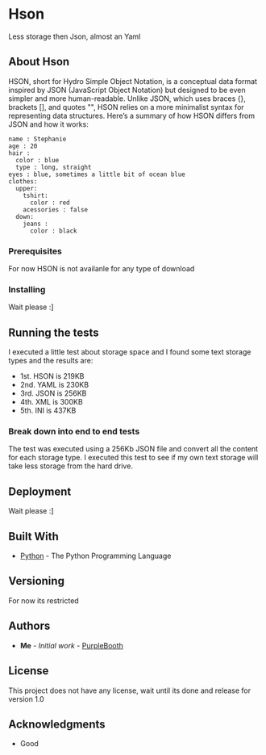 # Hson
Less storage then Json, almost an Yaml

## About Hson

HSON, short for Hydro Simple Object Notation, is a conceptual data format inspired by JSON (JavaScript Object Notation) but designed to be even simpler and more human-readable. Unlike JSON, which uses braces {}, brackets [], and quotes "", HSON relies on a more minimalist syntax for representing data structures. Here’s a summary of how HSON differs from JSON and how it works:

```
name : Stephanie
age : 20
hair :
  color : blue
  type : long, straight
eyes : blue, sometimes a little bit of ocean blue
clothes:
  upper:
    tshirt:
      color : red
    acessories : false
  down:
    jeans :
      color : black
```

### Prerequisites

For now HSON is not availanle for any type of download

### Installing

Wait please :]

## Running the tests

I executed a little test about storage space and I found some text storage types and the results are:

* 1st. HSON is 219KB
* 2nd. YAML is 230KB
* 3rd. JSON is 256KB
* 4th. XML is 300KB
* 5th. INI is 437KB

### Break down into end to end tests

The test was executed using a 256Kb JSON file and convert all the content for each storage type.
I executed this test to see if my own text storage will take less storage from the hard drive.

## Deployment

Wait please :]

## Built With

* [Python](https://www.python.org) - The Python Programming Language


## Versioning

For now its restricted

## Authors

* **Me** - *Initial work* - [PurpleBooth](https://github.com/rfsp-dns)


## License

This project does not have any license, wait until its done and release for version 1.0

## Acknowledgments

* Good

